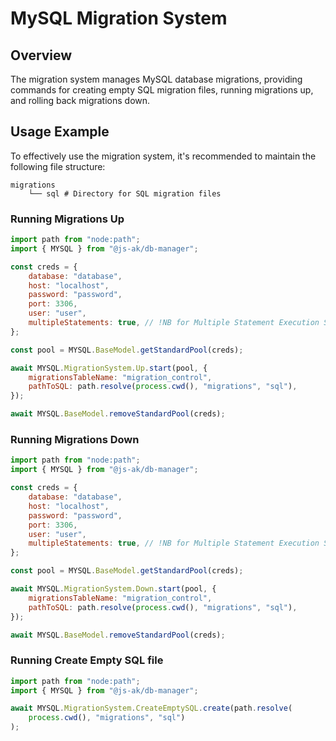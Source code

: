 # MySQL Migration System

## Overview

The migration system manages MySQL database migrations, providing commands for creating empty SQL migration files, running migrations up, and rolling back migrations down.

## Usage Example

To effectively use the migration system, it's recommended to maintain the following file structure:

```
migrations
    └── sql # Directory for SQL migration files
```

### Running Migrations Up

```javascript
import path from "node:path";
import { MYSQL } from "@js-ak/db-manager";

const creds = {
    database: "database",
    host: "localhost",
    password: "password",
    port: 3306,
    user: "user",
    multipleStatements: true, // !NB for Multiple Statement Execution Support
};

const pool = MYSQL.BaseModel.getStandardPool(creds);

await MYSQL.MigrationSystem.Up.start(pool, {
    migrationsTableName: "migration_control",
    pathToSQL: path.resolve(process.cwd(), "migrations", "sql"),
});

await MYSQL.BaseModel.removeStandardPool(creds);
```

### Running Migrations Down

```javascript
import path from "node:path";
import { MYSQL } from "@js-ak/db-manager";

const creds = {
    database: "database",
    host: "localhost",
    password: "password",
    port: 3306,
    user: "user",
    multipleStatements: true, // !NB for Multiple Statement Execution Support
};

const pool = MYSQL.BaseModel.getStandardPool(creds);

await MYSQL.MigrationSystem.Down.start(pool, {
    migrationsTableName: "migration_control",
    pathToSQL: path.resolve(process.cwd(), "migrations", "sql"),
});

await MYSQL.BaseModel.removeStandardPool(creds);
```

### Running Create Empty SQL file

```javascript
import path from "node:path";
import { MYSQL } from "@js-ak/db-manager";

await MYSQL.MigrationSystem.CreateEmptySQL.create(path.resolve(
    process.cwd(), "migrations", "sql")
);
```
